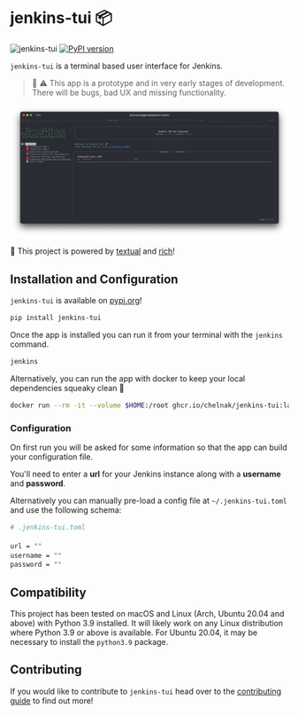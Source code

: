 <!-- markdownlint-disable MD026 -->
# jenkins-tui :package:

![jenkins-tui](https://github.com/chelnak/jenkins-tui/actions/workflows/ci.yaml/badge.svg) [![PyPI version](https://badge.fury.io/py/jenkins-tui.svg)](https://badge.fury.io/py/jenkins-tui)

`jenkins-tui` is a terminal based user interface for Jenkins.

> :construction: :warning: This app is a prototype and in very early stages of development. There will be bugs, bad UX and missing functionality.

![home_view](media/home_view.png)

:rocket: This project is powered by [textual](https://github.com/willmcgugan/textual) and [rich](https://github.com/willmcgugan/rich)!

## Installation and Configuration

`jenkins-tui` is available on [pypi.org](https://pypi.org)!

```bash
pip install jenkins-tui
```

Once the app is installed you can run it from your terminal with the `jenkins` command.

```bash
jenkins
```

Alternatively, you can run the app with docker to keep your local dependencies squeaky clean 🧹

```bash
docker run --rm -it --volume $HOME:/root ghcr.io/chelnak/jenkins-tui:latest
```

### Configuration

On first run you will be asked for some information so that the app can build your configuration file.

You'll need to enter a **url** for your Jenkins instance along with a **username** and **password**.

Alternatively you can manually pre-load a config file at `~/.jenkins-tui.toml` and use the following schema:

```bash
# .jenkins-tui.toml

url = ""
username = ""
password = ""
```

## Compatibility

This project has been tested on macOS and Linux (Arch, Ubuntu 20.04 and above) with Python 3.9 installed. It will likely work on any Linux distribution where Python 3.9 or above is available.
For Ubuntu 20.04, it may be necessary to install the `python3.9` package.

## Contributing

If you would like to contribute to `jenkins-tui` head over to the [contributing guide](CONTRIBUTING.md) to find out more!
